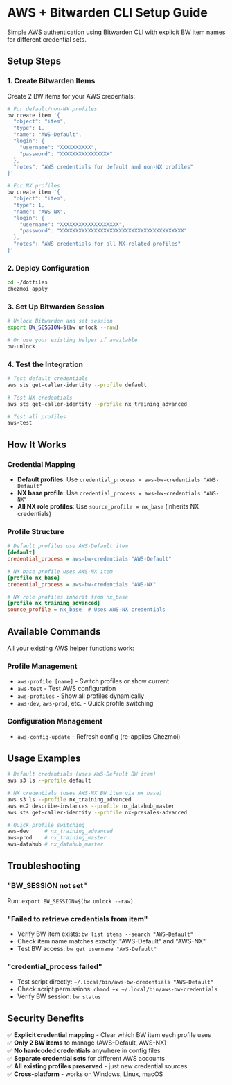 # AWS + Bitwarden CLI Setup Guide

Simple AWS authentication using Bitwarden CLI with explicit BW item names for different credential sets.

## Setup Steps

### 1. Create Bitwarden Items

Create 2 BW items for your AWS credentials:

```bash
# For default/non-NX profiles
bw create item '{
  "object": "item",
  "type": 1,
  "name": "AWS-Default",
  "login": {
    "username": "XXXXXXXXXX",
    "password": "XXXXXXXXXXXXXXXX"
  },
  "notes": "AWS credentials for default and non-NX profiles"
}'

# For NX profiles  
bw create item '{
  "object": "item",
  "type": 1,
  "name": "AWS-NX",
  "login": {
    "username": "XXXXXXXXXXXXXXXXXXX",
    "password": "XXXXXXXXXXXXXXXXXXXXXXXXXXXXXXXXXXXXXXXX"
  },
  "notes": "AWS credentials for all NX-related profiles"
}'
```

### 2. Deploy Configuration

```bash
cd ~/dotfiles
chezmoi apply
```

### 3. Set Up Bitwarden Session

```bash
# Unlock Bitwarden and set session
export BW_SESSION=$(bw unlock --raw)

# Or use your existing helper if available
bw-unlock
```

### 4. Test the Integration

```bash
# Test default credentials
aws sts get-caller-identity --profile default

# Test NX credentials
aws sts get-caller-identity --profile nx_training_advanced

# Test all profiles
aws-test
```

## How It Works

### Credential Mapping
- **Default profiles**: Use `credential_process = aws-bw-credentials "AWS-Default"`
- **NX base profile**: Use `credential_process = aws-bw-credentials "AWS-NX"`
- **All NX role profiles**: Use `source_profile = nx_base` (inherits NX credentials)

### Profile Structure
```ini
# Default profiles use AWS-Default item
[default]
credential_process = aws-bw-credentials "AWS-Default"

# NX base profile uses AWS-NX item  
[profile nx_base]
credential_process = aws-bw-credentials "AWS-NX"

# NX role profiles inherit from nx_base
[profile nx_training_advanced]
source_profile = nx_base  # Uses AWS-NX credentials
```

## Available Commands

All your existing AWS helper functions work:

### Profile Management
- `aws-profile [name]` - Switch profiles or show current
- `aws-test` - Test AWS configuration
- `aws-profiles` - Show all profiles dynamically
- `aws-dev`, `aws-prod`, etc. - Quick profile switching

### Configuration Management  
- `aws-config-update` - Refresh config (re-applies Chezmoi)

## Usage Examples

```bash
# Default credentials (uses AWS-Default BW item)
aws s3 ls --profile default

# NX credentials (uses AWS-NX BW item via nx_base)
aws s3 ls --profile nx_training_advanced
aws ec2 describe-instances --profile nx_datahub_master
aws sts get-caller-identity --profile nx-presales-advanced

# Quick profile switching
aws-dev     # nx_training_advanced
aws-prod    # nx_training_master  
aws-datahub # nx_datahub_master
```

## Troubleshooting

### "BW_SESSION not set"
Run: `export BW_SESSION=$(bw unlock --raw)`

### "Failed to retrieve credentials from item"
- Verify BW item exists: `bw list items --search "AWS-Default"`
- Check item name matches exactly: "AWS-Default" and "AWS-NX"
- Test BW access: `bw get username "AWS-Default"`

### "credential_process failed"
- Test script directly: `~/.local/bin/aws-bw-credentials "AWS-Default"`
- Check script permissions: `chmod +x ~/.local/bin/aws-bw-credentials`
- Verify BW session: `bw status`

## Security Benefits

✅ **Explicit credential mapping** - Clear which BW item each profile uses  
✅ **Only 2 BW items** to manage (AWS-Default, AWS-NX)  
✅ **No hardcoded credentials** anywhere in config files  
✅ **Separate credential sets** for different AWS accounts  
✅ **All existing profiles preserved** - just new credential sources  
✅ **Cross-platform** - works on Windows, Linux, macOS
